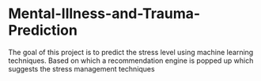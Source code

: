 # Mental-Illness-and-Trauma-Prediction
The goal of this project is to predict the  stress level using machine learning  techniques. Based on which a  recommendation engine is popped up  which suggests the stress management  techniques
